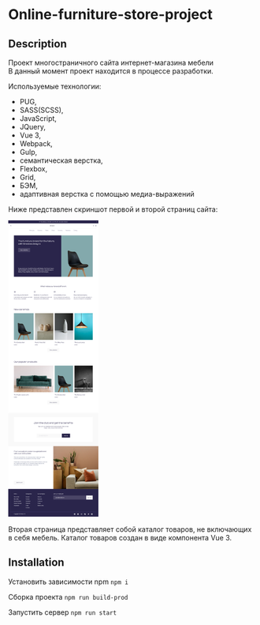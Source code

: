<h1>Online-furniture-store-project</h1>

<h2>Description</h2> 

Проект многостраничного сайта интернет-магазина мебели  
В данный момент проект находится в процессе разработки. 

Используемые технологии: 
 - PUG, 
 - SASS(SCSS), 
 - JavaScript, 
 - JQuery, 
 - Vue 3,
 - Webpack, 
 - Gulp, 
 - семантическая верстка, 
 - Flexbox, 
 - Grid, 
 - БЭМ, 
 - адаптивная верстка с помощью медиа-выражений

Ниже представлен скриншот первой и второй страниц сайта:

<img src='./src/img/content-image/Online-furniture-store-project.png' height='600' alt=''/>
<img src='./src/img/content-image/Online-furniture-store-project-second-page.png' height='600' alt=''/>

Вторая страница представляет собой каталог товаров, не включающих в себя мебель. Каталог товаров создан в виде компонента Vue 3. 

<h2>Installation</h2>

Установить зависимости npm
<code>npm i</code> 

Сборка проекта
<code>npm run build-prod</code>

Запустить сервер 
<code>npm run start</code>

